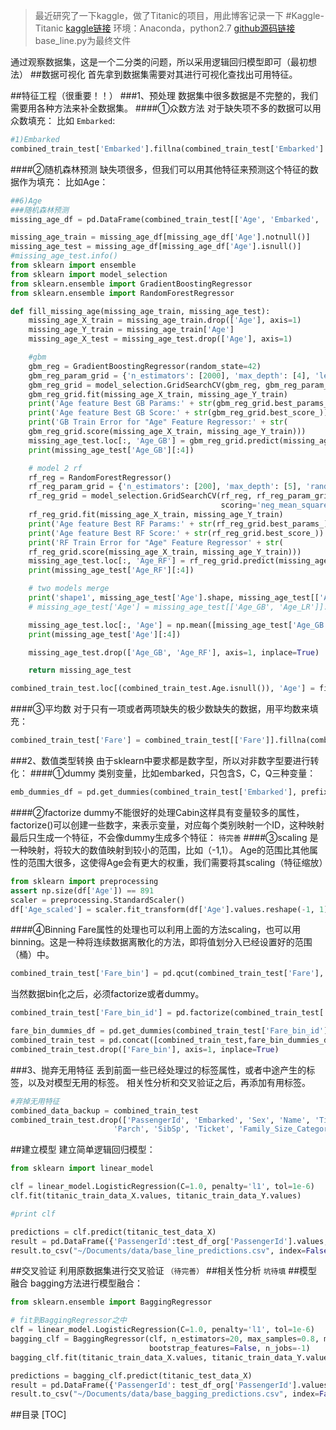 >最近研究了一下kaggle，做了Titanic的项目，用此博客记录一下
#Kaggle-Titanic
>[kaggle链接](https://www.kaggle.com/c/titanic)
>环境：Anaconda，python2.7
>[github源码链接](https://github.com/lex1burner/kaggle-titanic/blob/master/Titanic/base_line.py)
>base_line.py为最终文件

通过观察数据集，这是一个二分类的问题，所以采用逻辑回归模型即可（最初想法）
##数据可视化
首先拿到数据集需要对其进行可视化查找出可用特征。

##特征工程（很重要！！）
###1、预处理
数据集中很多数据是不完整的，我们需要用各种方法来补全数据集。
####①众数方法
对于缺失项不多的数据可以用众数填充：
比如 `Embarked`:
```python
#1)Embarked
combined_train_test['Embarked'].fillna(combined_train_test['Embarked'].mode().iloc[0], inplace=True)
```
####②随机森林预测
缺失项很多，但我们可以用其他特征来预测这个特征的数据作为填充：
比如Age：
```python
##6)Age
###随机森林预测
missing_age_df = pd.DataFrame(combined_train_test[['Age', 'Embarked', 'Sex', 'Title', 'Name_length', 'Fare', 'Fare_bin_id', 'Pclass']])

missing_age_train = missing_age_df[missing_age_df['Age'].notnull()]
missing_age_test = missing_age_df[missing_age_df['Age'].isnull()]
#missing_age_test.info()
from sklearn import ensemble
from sklearn import model_selection
from sklearn.ensemble import GradientBoostingRegressor
from sklearn.ensemble import RandomForestRegressor

def fill_missing_age(missing_age_train, missing_age_test):
    missing_age_X_train = missing_age_train.drop(['Age'], axis=1)
    missing_age_Y_train = missing_age_train['Age']
    missing_age_X_test = missing_age_test.drop(['Age'], axis=1)

    #gbm
    gbm_reg = GradientBoostingRegressor(random_state=42)
    gbm_reg_param_grid = {'n_estimators': [2000], 'max_depth': [4], 'learning_rate': [0.01], 'max_features': [3]}
    gbm_reg_grid = model_selection.GridSearchCV(gbm_reg, gbm_reg_param_grid, cv=10, n_jobs=25, verbose=1, scoring='neg_mean_squared_error')
    gbm_reg_grid.fit(missing_age_X_train, missing_age_Y_train)
    print('Age feature Best GB Params:' + str(gbm_reg_grid.best_params_))
    print('Age feature Best GB Score:' + str(gbm_reg_grid.best_score_))
    print('GB Train Error for "Age" Feature Regressor:' + str(
    gbm_reg_grid.score(missing_age_X_train, missing_age_Y_train)))
    missing_age_test.loc[:, 'Age_GB'] = gbm_reg_grid.predict(missing_age_X_test)
    print(missing_age_test['Age_GB'][:4])

    # model 2 rf
    rf_reg = RandomForestRegressor()
    rf_reg_param_grid = {'n_estimators': [200], 'max_depth': [5], 'random_state': [0]}
    rf_reg_grid = model_selection.GridSearchCV(rf_reg, rf_reg_param_grid, cv=10, n_jobs=25, verbose=1,
                                               scoring='neg_mean_squared_error')
    rf_reg_grid.fit(missing_age_X_train, missing_age_Y_train)
    print('Age feature Best RF Params:' + str(rf_reg_grid.best_params_))
    print('Age feature Best RF Score:' + str(rf_reg_grid.best_score_))
    print('RF Train Error for "Age" Feature Regressor' + str(
    rf_reg_grid.score(missing_age_X_train, missing_age_Y_train)))
    missing_age_test.loc[:, 'Age_RF'] = rf_reg_grid.predict(missing_age_X_test)
    print(missing_age_test['Age_RF'][:4])

    # two models merge
    print('shape1', missing_age_test['Age'].shape, missing_age_test[['Age_GB', 'Age_RF']].mode(axis=1).shape)
    # missing_age_test['Age'] = missing_age_test[['Age_GB', 'Age_LR']].mode(axis=1)

    missing_age_test.loc[:, 'Age'] = np.mean([missing_age_test['Age_GB'], missing_age_test['Age_RF']])
    print(missing_age_test['Age'][:4])

    missing_age_test.drop(['Age_GB', 'Age_RF'], axis=1, inplace=True)

    return missing_age_test

combined_train_test.loc[(combined_train_test.Age.isnull()), 'Age'] = fill_missing_age(missing_age_train, missing_age_test)
```
####③平均数
对于只有一项或者两项缺失的极少数缺失的数据，用平均数来填充：
```python
combined_train_test['Fare'] = combined_train_test[['Fare']].fillna(combined_train_test.groupby('Pclass').transform(np.mean))
```
###2、数值类型转换
由于sklearn中要求都是数字型，所以对非数字型要进行转化：
####①dummy
类别变量，比如embarked，只包含S，C，Q三种变量：
```python
emb_dummies_df = pd.get_dummies(combined_train_test['Embarked'], prefix=combined_train_test[['Embarked']].columns[0])
```
####②factorize
dummy不能很好的处理Cabin这样具有变量较多的属性，factorize()可以创建一些数字，来表示变量，对应每个类别映射一个ID，这种映射最后只生成一个特征，不会像dummy生成多个特征：
`待完善`
####③scaling
是一种映射，将较大的数值映射到较小的范围，比如（-1,1）。
Age的范围比其他属性的范围大很多，这使得Age会有更大的权重，我们需要将其scaling（特征缩放）
```python
from sklearn import preprocessing
assert np.size(df['Age']) == 891
scaler = preprocessing.StandardScaler()
df['Age_scaled'] = scaler.fit_transform(df['Age'].values.reshape(-1, 1))
```
####④Binning
Fare属性的处理也可以利用上面的方法scaling，也可以用binning。这是一种将连续数据离散化的方法，即将值划分入已经设置好的范围（桶）中。

```python
combined_train_test['Fare_bin'] = pd.qcut(combined_train_test['Fare'], 5)
```
当然数据bin化之后，必须factorize或者dummy。
```python
combined_train_test['Fare_bin_id'] = pd.factorize(combined_train_test['Fare_bin'])[0]

fare_bin_dummies_df = pd.get_dummies(combined_train_test['Fare_bin_id']).rename(columns = lambda x: 'Fare_' + str(x))
combined_train_test = pd.concat([combined_train_test,fare_bin_dummies_df], axis=1)
combined_train_test.drop(['Fare_bin'], axis=1, inplace=True)

```
###3、抛弃无用特征
丢到前面一些已经处理过的标签属性，或者中途产生的标签，以及对模型无用的标签。
相关性分析和交叉验证之后，再添加有用标签。
```python
#弃掉无用特征
combined_data_backup = combined_train_test
combined_train_test.drop(['PassengerId', 'Embarked', 'Sex', 'Name', 'Title', 'Fare_bin_id', 'Pclass_Fare_Category',
                       'Parch', 'SibSp', 'Ticket', 'Family_Size_Category'],axis=1,inplace=True)
```

##建立模型
建立简单逻辑回归模型：
```python
from sklearn import linear_model

clf = linear_model.LogisticRegression(C=1.0, penalty='l1', tol=1e-6)
clf.fit(titanic_train_data_X.values, titanic_train_data_Y.values)

#print clf

predictions = clf.predict(titanic_test_data_X)
result = pd.DataFrame({'PassengerId':test_df_org['PassengerId'].values, 'Survived':predictions.astype(np.int32)})
result.to_csv("~/Documents/data/base_line_predictions.csv", index=False)
```
##交叉验证
利用原数据集进行交叉验证
`（待完善）`
##相关性分析
`坑待填`
##模型融合
bagging方法进行模型融合：
```python
from sklearn.ensemble import BaggingRegressor

# fit到BaggingRegressor之中
clf = linear_model.LogisticRegression(C=1.0, penalty='l1', tol=1e-6)
bagging_clf = BaggingRegressor(clf, n_estimators=20, max_samples=0.8, max_features=1.0, bootstrap=True,
                               bootstrap_features=False, n_jobs=-1)
bagging_clf.fit(titanic_train_data_X.values, titanic_train_data_Y.values)

predictions = bagging_clf.predict(titanic_test_data_X)
result = pd.DataFrame({'PassengerId': test_df_org['PassengerId'].values, 'Survived': predictions.astype(np.int32)})
result.to_csv("~/Documents/data/base_bagging_predictions.csv", index=False)
```

##目录
[TOC]

